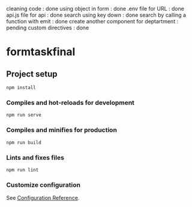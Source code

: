 cleaning code : done 
using object in form : done 
.env file for URL : done 
api.js file for api : done
search using key down : done 
search by calling a function with emit : done 
create another component for deptartment : pending 
custom directives : done 

# formtaskfinal

## Project setup
```
npm install
```

### Compiles and hot-reloads for development
```
npm run serve
```

### Compiles and minifies for production
```
npm run build
```

### Lints and fixes files
```
npm run lint
```

### Customize configuration
See [Configuration Reference](https://cli.vuejs.org/config/).

